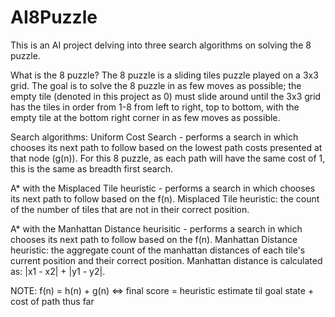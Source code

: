 ﻿# AI8Puzzle
This is an AI project delving into three search algorithms on solving the 8 puzzle.

What is the 8 puzzle?
The 8 puzzle is a sliding tiles puzzle played on a 3x3 grid. The goal is to solve the 8 puzzle in as few moves as possible; the empty tile (denoted in this project as 0) must slide around until the 3x3 grid has the tiles in order from 1-8 from left to right, top to bottom, with the empty tile at the bottom right corner in as few moves as possible.

Search algorithms:
Uniform Cost Search -
performs a search in which chooses its next path to follow based on the lowest path costs presented at that node (g(n)). For this 8 puzzle, as each path will have the same cost of 1, this is the same as breadth first search.

A* with the Misplaced Tile heuristic -
performs a search in which chooses its next path to follow based on the f(n).
Misplaced Tile heuristic: the count of the number of tiles that are not in their correct position.

A* with the Manhattan Distance heurisitic -
performs a search in which chooses its next path to follow based on the f(n).
Manhattan Distance heuristic: the aggregate count of the manhattan distances of each tile's current position and their correct position.
Manhattan distance is calculated as: |x1 - x2| + |y1 - y2|.

NOTE:
f(n) = h(n) + g(n) <=> final score = heuristic estimate til goal state + cost of path thus far
